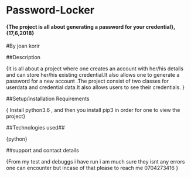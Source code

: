 # Password-Locker

#### {The project is all about generating a password for your credential}, {17,6,2018}
#By joan korir 

##Description

{It is all about a project where one creates an account with her/his details and can store her/his existing credential.It also allows one to generate a password for a new account .The project consist of two classes for userdata and credential data.It also allows users to see their credentials. }

##Setup/installation Requirements

{ Install python3.6 , and then you install pip3 in order for one to view the project}
  
  

##Technologies used##

  {python}

##support and contact details

{From my test and debuggs i have run i am much sure they isnt any errors one can encounter but incase of that please to reach me 0704273416 }

